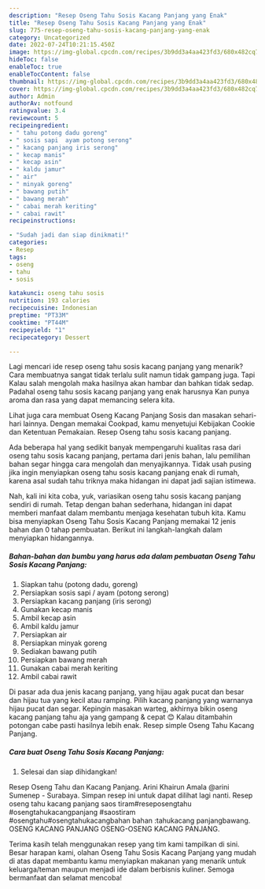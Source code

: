 ```yaml
---
description: "Resep Oseng Tahu Sosis Kacang Panjang yang Enak"
title: "Resep Oseng Tahu Sosis Kacang Panjang yang Enak"
slug: 775-resep-oseng-tahu-sosis-kacang-panjang-yang-enak
category: Uncategorized
date: 2022-07-24T10:21:15.450Z
image: https://img-global.cpcdn.com/recipes/3b9dd3a4aa423fd3/680x482cq70/oseng-tahu-sosis-kacang-panjang-foto-resep-utama.jpg
hideToc: false
enableToc: true
enableTocContent: false
thumbnail: https://img-global.cpcdn.com/recipes/3b9dd3a4aa423fd3/680x482cq70/oseng-tahu-sosis-kacang-panjang-foto-resep-utama.jpg
cover: https://img-global.cpcdn.com/recipes/3b9dd3a4aa423fd3/680x482cq70/oseng-tahu-sosis-kacang-panjang-foto-resep-utama.jpg
author: Admin
authorAv: notfound
ratingvalue: 3.4
reviewcount: 5
recipeingredient:
- " tahu potong dadu goreng"
- " sosis sapi  ayam potong serong"
- " kacang panjang iris serong"
- " kecap manis"
- " kecap asin"
- " kaldu jamur"
- " air"
- " minyak goreng"
- " bawang putih"
- " bawang merah"
- " cabai merah keriting"
- " cabai rawit"
recipeinstructions:

- "Sudah jadi dan siap dinikmati!"
categories:
- Resep
tags:
- oseng
- tahu
- sosis

katakunci: oseng tahu sosis 
nutrition: 193 calories
recipecuisine: Indonesian
preptime: "PT33M"
cooktime: "PT44M"
recipeyield: "1"
recipecategory: Dessert

---
```



Lagi mencari ide resep oseng tahu sosis kacang panjang yang menarik? Cara membuatnya sangat tidak terlalu sulit namun tidak gampang juga. Tapi Kalau salah mengolah maka hasilnya akan hambar dan bahkan tidak sedap. Padahal oseng tahu sosis kacang panjang yang enak harusnya Kan punya aroma dan rasa yang dapat memancing selera kita.


Lihat juga cara membuat Oseng Kacang Panjang Sosis dan masakan sehari-hari lainnya. Dengan memakai Cookpad, kamu menyetujui Kebijakan Cookie dan Ketentuan Pemakaian. Resep Oseng tahu sosis kacang panjang.

Ada beberapa hal yang sedikit banyak mempengaruhi kualitas rasa dari oseng tahu sosis kacang panjang, pertama dari jenis bahan, lalu pemilihan bahan segar hingga cara mengolah dan menyajikannya. Tidak usah pusing jika ingin menyiapkan oseng tahu sosis kacang panjang enak di rumah, karena asal sudah tahu triknya maka hidangan ini dapat jadi sajian istimewa.


Nah, kali ini kita coba, yuk, variasikan oseng tahu sosis kacang panjang sendiri di rumah. Tetap dengan bahan sederhana, hidangan ini dapat memberi manfaat dalam membantu menjaga kesehatan tubuh kita. Kamu bisa menyiapkan Oseng Tahu Sosis Kacang Panjang memakai 12 jenis bahan dan 0 tahap pembuatan. Berikut ini langkah-langkah dalam menyiapkan hidangannya.

<!--inarticleads1-->

##### Bahan-bahan dan bumbu yang harus ada dalam pembuatan Oseng Tahu Sosis Kacang Panjang:

1. Siapkan  tahu (potong dadu, goreng)
1. Persiapkan  sosis sapi / ayam (potong serong)
1. Persiapkan  kacang panjang (iris serong)
1. Gunakan  kecap manis
1. Ambil  kecap asin
1. Ambil  kaldu jamur
1. Persiapkan  air
1. Persiapkan  minyak goreng
1. Sediakan  bawang putih
1. Persiapkan  bawang merah
1. Gunakan  cabai merah keriting
1. Ambil  cabai rawit


Di pasar ada dua jenis kacang panjang, yang hijau agak pucat dan besar dan hijau tua yang kecil atau ramping. Pilih kacang panjang yang warnanya hijau pucat dan segar. Kepingin masakan warteg, akhirnya bikin oseng kacang panjang tahu aja yang gampang &amp; cepat 😊 Kalau ditambahin potongan cabe pasti hasilnya lebih enak. Resep simple Oseng Tahu Kacang Panjang. 

<!--inarticleads2-->

##### Cara buat Oseng Tahu Sosis Kacang Panjang:


1. Selesai dan siap dihidangkan!

Resep Oseng Tahu dan Kacang Panjang. Arini Khairun Amala @arini Sumenep - Surabaya. Simpan resep ini untuk dapat dilihat lagi nanti. Resep oseng tahu kacang panjang saos tiram#reseposengtahu #osengtahukacangpanjang #saostiram #osengtahu#osengtahukacangbahan bahan :tahukacang panjangbawang. OSENG KACANG PANJANG OSENG-OSENG KACANG PANJANG. 

Terima kasih telah menggunakan resep yang tim kami tampilkan di sini. Besar harapan kami, olahan Oseng Tahu Sosis Kacang Panjang yang mudah di atas dapat membantu kamu menyiapkan makanan yang menarik untuk keluarga/teman maupun menjadi ide dalam berbisnis kuliner. Semoga bermanfaat dan selamat mencoba!
